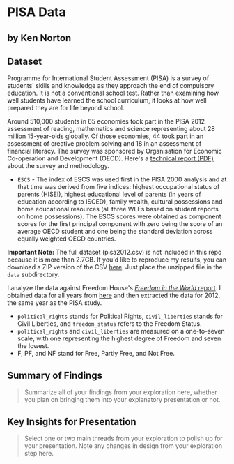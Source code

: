 # PISA Data
## by Ken Norton

## Dataset

Programme for International Student Assessment (PISA) is a survey of students' skills and knowledge as they approach the end of compulsory education. It is not a conventional school test. Rather than examining how well students have learned the school curriculum, it looks at how well prepared they are for life beyond school.

Around 510,000 students in 65 economies took part in the PISA 2012 assessment of reading, mathematics and science representing about 28 million 15-year-olds globally. Of those economies, 44 took part in an assessment of creative problem solving and 18 in an assessment of financial literacy. The survey was sponsored by Organisation for Economic Co-operation and Development (OECD). Here's a [technical report (PDF)](PISA-2012-technical-report-final.pdf) about the survey and methodology.

* `ESCS` - The index of ESCS was used first in the PISA 2000 analysis and at that time was derived from five indices: highest occupational
status of parents (HISEI), highest educational level of parents (in years of education according to ISCED), family wealth,
cultural possessions and home educational resources (all three WLEs based on student reports on home possessions). The ESCS scores were obtained as component scores for the first principal component with zero being the score of an average OECD student and one being the standard deviation across equally weighted OECD countries.

**Important Note:** The full dataset (pisa2012.csv) is not included in this repo because it is more than 2.7GB. If you'd like to reproduce my results, you can download a ZIP version of the CSV [here](https://www.google.com/url?q=https://s3.amazonaws.com/udacity-hosted-downloads/ud507/pisa2012.csv.zip&sa=D&ust=1558738943385000). Just place the unzipped file in the `data` subdirectory.

I analyze the data against Freedom House's [_Freedom in the World_ report](https://en.wikipedia.org/wiki/Freedom_in_the_World#cite_note-FITW-2012-11). I obtained data for all years from [here](https://freedomhouse.org/content/freedom-world-data-and-resources) and then extracted the data for 2012, the same year as the PISA study.

* `political_rights` stands for Political Rights, `civil_liberties` stands for Civil Liberties, and `freedom_status` refers to the Freedom Status.
* `political_rights` and `civil_liberties` are measured on a one-to-seven scale, with one representing the highest degree of Freedom and seven the lowest.
* F, PF, and NF stand for Free, Partly Free, and Not Free.


## Summary of Findings

> Summarize all of your findings from your exploration here, whether you plan on bringing them into your explanatory presentation or not.

## Key Insights for Presentation

> Select one or two main threads from your exploration to polish up for your presentation. Note any changes in design from your exploration step here.
